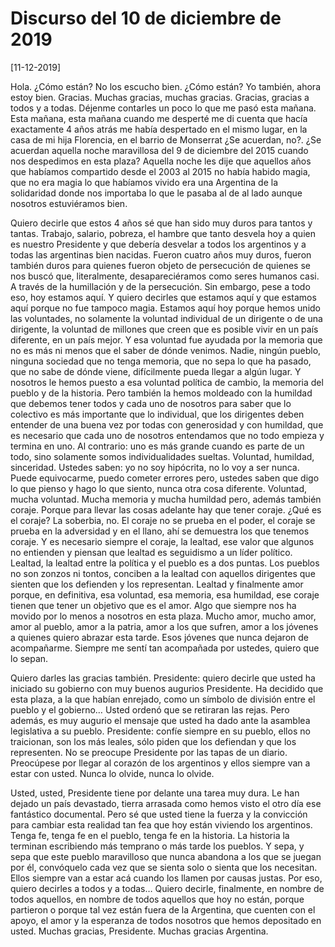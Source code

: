# Discurso del 10 de diciembre de 2019


[11-12-2019]

Hola. ¿Cómo están? No los escucho bien. ¿Cómo están? Yo también, ahora estoy bien.
Gracias. Muchas gracias, muchas gracias. Gracias, gracias a todos y a todas. Déjenme contarles un poco lo que me pasó esta mañana. Esta mañana, esta mañana cuando me desperté me di cuenta que hacía exactamente 4 años atrás me había despertado en el mismo lugar, en la casa de mi hija Florencia, en el barrio de Monserrat ¿Se acuerdan, no?. ¿Se acuerdan aquella noche maravillosa del 9 de diciembre del 2015 cuando nos despedimos en esta plaza? Aquella noche les dije que aquellos años que habíamos compartido desde el 2003 al 2015 no había habido magia, que no era magia lo que habíamos vivido era una Argentina de la solidaridad donde nos importaba lo que le pasaba al de al lado aunque nosotros estuviéramos bien.

Quiero decirle que estos 4 años sé que han sido muy duros para tantos y tantas. Trabajo, salario, pobreza, el hambre que tanto desvela hoy a quien es nuestro Presidente y que debería desvelar a todos los argentinos y a todas las argentinas bien nacidas. Fueron cuatro años muy duros, fueron también duros para quienes fueron objeto de persecución de quienes se nos buscó que, literalmente, desapareciéramos como seres humanos casi. A través de la humillación y de la persecución.
Sin embargo, pese a todo eso, hoy estamos aquí. Y quiero decirles que estamos aquí y que estamos aquí porque no fue tampoco magia. Estamos aquí hoy porque hemos unido las voluntades, no solamente la voluntad individual de un dirigente o de una dirigente, la voluntad de millones que creen que es posible vivir en un país diferente, en un país mejor. Y esa voluntad fue ayudada por la memoria que no es más ni menos que el saber de dónde venimos. Nadie, ningún pueblo, ninguna sociedad que no tenga memoria, que no sepa lo que ha pasado, que no sabe de dónde viene, difícilmente pueda llegar a algún lugar. Y nosotros le hemos puesto a esa voluntad política de cambio, la memoria del pueblo y de la historia. Pero también la hemos moldeado con la humildad que debemos tener todos y cada uno de nosotros para saber que lo colectivo es más importante que lo individual, que los dirigentes deben entender de una buena vez por todas con generosidad y con humildad, que es necesario que cada uno de nosotros entendamos que no todo empieza y termina en uno. Al contrario: uno es más grande cuando es parte de un todo, sino solamente somos individualidades sueltas.
Voluntad, humildad, sinceridad. Ustedes saben: yo no soy hipócrita, no lo voy a ser nunca. Puede equivocarme, puedo cometer errores pero, ustedes saben que digo lo que pienso y hago lo que siento, nunca otra cosa diferente.
Voluntad, mucha voluntad. Mucha memoria y mucha humildad pero, además también coraje. Porque para llevar las cosas adelante hay que tener coraje. ¿Qué es el coraje? La soberbia, no. El coraje no se prueba en el poder, el coraje se prueba en la adversidad y en el llano, ahí se demuestra los que tenemos coraje. Y es necesario siempre el coraje, la lealtad, ese valor que algunos no entienden y piensan que lealtad es seguidismo a un líder político. Lealtad, la lealtad entre la política y el pueblo es a dos puntas. Los pueblos no son zonzos ni tontos, conciben a la lealtad con aquellos dirigentes que sienten que los defienden y los representan. Lealtad y finalmente amor porque, en definitiva, esa voluntad, esa memoria, esa humildad, ese coraje tienen que tener un objetivo que es el amor. Algo que siempre nos ha movido por lo menos a nosotros en esta plaza. Mucho amor, mucho amor, amor al pueblo, amor a la patria, amor a los que sufren, amor a los jóvenes a quienes quiero abrazar esta tarde. Esos jóvenes que nunca dejaron de acompañarme. Siempre me sentí tan acompañada por ustedes, quiero que lo sepan.

Quiero darles las gracias también.
Presidente: quiero decirle que usted ha iniciado su gobierno con muy buenos augurios Presidente. Ha decidido que esta plaza, a la que habían enrejado, como un símbolo de división entre el pueblo y el gobierno… Usted ordenó que se retiraran las rejas. Pero además, es muy augurio el mensaje que usted ha dado ante la asamblea legislativa a su pueblo. Presidente: confíe siempre en su pueblo, ellos no traicionan, son los más leales, sólo piden que los defiendan y que los representen. No se preocupe Presidente por las tapas de un diario. Preocúpese por llegar al corazón de los argentinos y ellos siempre van a estar con usted. Nunca lo olvide, nunca lo olvide.

Usted, usted, Presidente tiene por delante una tarea muy dura. Le han dejado un país devastado, tierra arrasada como hemos visto el otro día ese fantástico documental. Pero sé que usted tiene la fuerza y la convicción para cambiar esta realidad tan fea que hoy están viviendo los argentinos. Tenga fe, tenga fe en el pueblo, tenga fe en la historia. La historia la terminan escribiendo más temprano o más tarde los pueblos. Y sepa, y sepa que este pueblo maravilloso que nunca abandona a los que se juegan por él, convóquelo cada vez que se sienta solo o sienta que los necesitan. Ellos siempre van a estar acá cuando los llamen por causas justas. Por eso, quiero decirles a todos y a todas… Quiero decirle, finalmente, en nombre de todos aquellos, en nombre de todos aquellos que hoy no están, porque partieron o porque tal vez están fuera de la Argentina, que cuenten con el apoyo, el amor y la esperanza de todos nosotros que hemos depositado en usted. Muchas gracias, Presidente. Muchas gracias Argentina.

